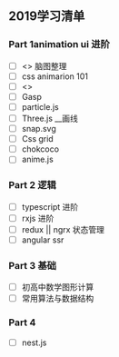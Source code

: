 ## 2019学习清单
### Part 1animation ui 进阶
- [ ] <<Css-in-depth>> 脑图整理
- [ ] css animarion 101
- [ ] <<Css-secrets>>
- [ ] Gasp
- [ ] particle.js
- [ ] Three.js __画线
- [ ] snap.svg
- [ ] Css grid
- [ ] chokcoco
- [ ]  anime.js

### Part 2 逻辑
- [ ] typescript 进阶
- [ ] rxjs 进阶
- [ ] redux || ngrx 状态管理
- [ ] angular ssr

### Part 3 基础
- [ ] 初高中数学图形计算 
- [ ] 常用算法与数据结构

### Part 4 
- [ ] nest.js





